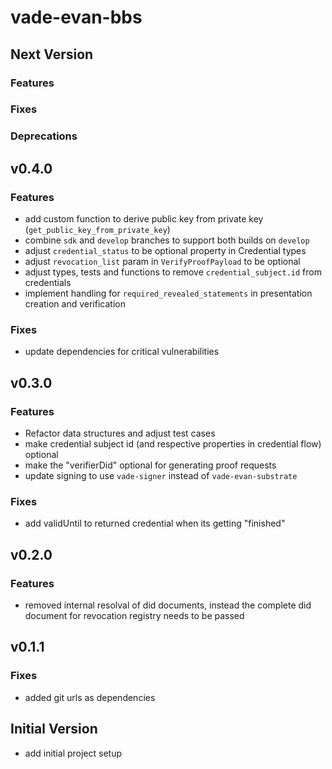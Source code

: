 # vade-evan-bbs

## Next Version

### Features

### Fixes

### Deprecations

## v0.4.0

### Features

- add custom function to derive public key from private key (`get_public_key_from_private_key`)
- combine `sdk` and `develop` branches to support both builds on `develop`
- adjust `credential_status` to be optional property in Credential types
- adjust `revocation_list` param in `VerifyProofPayload` to be optional
- adjust types, tests and functions to remove `credential_subject.id` from credentials
- implement handling for `required_revealed_statements` in presentation creation and verification

### Fixes

- update dependencies for critical vulnerabilities

## v0.3.0

### Features

- Refactor data structures and adjust test cases
- make credential subject id (and respective properties in credential flow) optional
- make the "verifierDid" optional for generating proof requests
- update signing to use `vade-signer` instead of `vade-evan-substrate`

### Fixes

- add validUntil to returned credential when its getting "finished"

## v0.2.0

### Features

- removed internal resolval of did documents, instead the complete did document for revocation registry needs to be passed

## v0.1.1

### Fixes

- added git urls as dependencies

## Initial Version

- add initial project setup
